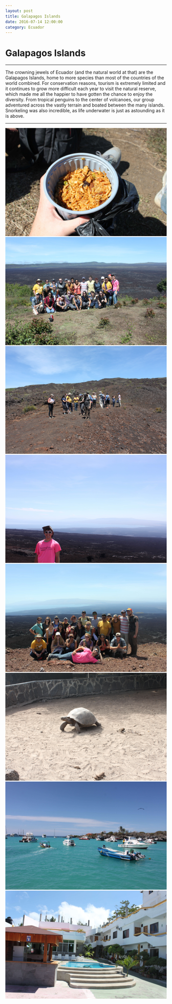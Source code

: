 ```yaml
---
layout: post
title: Galapagos Islands
date: 2016-07-14 12:00:00
category: Ecuador
---
```



# Galapagos Islands
---

The crowning jewels of Ecuador (and the natural world at that) are the Galapagos Islands, home to more species than most of the countries of the world combined. For conservation reasons, tourism is extremely limited and it continues to grow more difficult each year to visit the natural reserve, which made me all the happier to have gotten the chance to enjoy the diversity. 
From tropical penguins to the center of volcanoes, our group adventured across the vastly terrain and boated between the many islands. Snorkeling was also incredible, as life underwater is just as astounding as it is above.


---

![Galapagos](/assets/img/travel/Ecuador/Galapagos/Galapagos-1.JPG)
![Galapagos](/assets/img/travel/Ecuador/Galapagos/Galapagos-2.JPG)
![Galapagos](/assets/img/travel/Ecuador/Galapagos/Galapagos-3.JPG)
![Galapagos](/assets/img/travel/Ecuador/Galapagos/Galapagos-4.JPG)
![Galapagos](/assets/img/travel/Ecuador/Galapagos/Galapagos-5.JPG)
![Galapagos](/assets/img/travel/Ecuador/Galapagos/Galapagos-6.JPG)
![Galapagos](/assets/img/travel/Ecuador/Galapagos/Galapagos-7.JPG)
![Galapagos](/assets/img/travel/Ecuador/Galapagos/Galapagos-8.JPG)